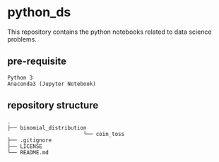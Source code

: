 # python_ds
 This repository contains the python notebooks related to data science problems.

## pre-requisite
    Python 3
    Anaconda3 (Jupyter Notebook)
## repository structure
    .
    ├── binomial_distribution
                            └── coin_toss
    ├── .gitignore
    ├── LICENSE
    └── README.md
